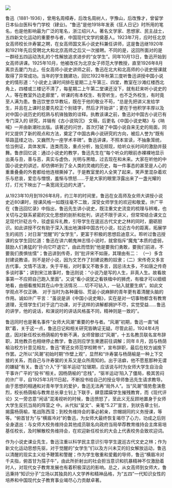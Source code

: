 ![](https://s2.loli.net/2022/08/12/LSOTeMRkIK5bliU.jpg)

鲁迅（1881-1936），曾用名周樟寿，后改名周树人，字豫山，后改豫才，曾留学日本仙台医科专门学校（肄业)。“鲁迅”是他1918年发表《狂人日记》时所用的笔名，也是他影响最为广泛的笔名，浙江绍兴人。著名文学家、思想家、民主战士，五四新文化运动的重要参与者，中国现代文学的奠基人。1923年7月，应时任北京女高师校长许寿裳之聘，在女高师国文系小说史科兼任讲师，这是鲁迅继1920年和1921年先后受聘北大和北京高师之后又一次接聘。不同的是，这回所面对的是一群经五四运动洗礼的个性解放追求进步的“女学生”。同年10月13日，鲁迅开始到女高师讲课。1925年10月，他被改任为北京女子师范大学教授，直至1926年8月离京去厦门为止。任女高师小说史讲师之前，鲁迅在北大和北高师的小说史授课就取得了异常成功。当年的学生魏建功，回忆1922年秋第三度听鲁迅讲授中国小说史的情形道：“小说史上课时间排在星期二上午第三、四堂，教室在沙滩红楼西北角上，四楼或三楼记不清了，每星期二上午第二堂课还没下，就有赶来听小说史的人，等在教室外边走廊里”，听课的有本校生、有旁听生，也不乏外校生，有时竟至人满为患。鲁迅饮誉京华教坛，既在于他的敬业不苟，“总是先把讲义发给学生，并且在上课时总要先校正个别错字，然后才开始讲”；更在于他积学丰厚以及对中国小说历史的稔熟与机锋独致的诠释。执教该课之前，鲁迅对中国古小说已有专门深入的 研究，并辑有《古小说钩沉》 文稿，后更名《中国小说史略》与《呐喊》一并由新潮社出版。该著述的问世，首次打破了中国小说自来无史的局面，同时又提供了新的观点和方法，奠定了中国古典小说研究的方向，被后人誉为“既有筚路蓝缕之功，又巍然为一座学术丰碑”。鲁迅讲课，不照本宣读，不抽象笼统，恰当例证，具体发挥，连类而及，重点分析，独见频现，给听众长时间的激励并鼓舞。鲁彦回忆说：通过小说史的教学，鲁迅先生在“每个听众的眼前赤裸裸地显示出美与丑，善与恶，真实与虚伪，光明与黑暗，过去现在和未来。大家在听他的中国小说史的讲述，却仿佛听到了全人类的灵魂的历史，每一件事态的甚至是人心的重重叠叠的外套都给他连根撕掉了。于是教室里的人全笑了起来，笑声里混杂着欢乐与悲哀，爱恋与憎恨，羞惭与愤怒……于是大家的眼里浮露出来了一盏光耀的灯，灯光下映出了一条宽阔无边的大道”。

从1923年10月到1926年8月，约三年的时间里，鲁迅在女高师及女师大讲授小说史近80课时，授课风格一如既往毫不二致，深受女师学生的欢迎和敬爱。许广平在《鲁迅回忆录》中指出，鲁迅先生讲小说史，既注重文史流变的梳理与辨难，也关切与之联系紧密的文化思想的剖析和批判，讲述不限于讲义，但常常结合课文立足现代针砭古今，驳虚妄斥礼教，引导学生在逡巡古代文史之林的同时，磨砺胆识。如此讲授不仅有助于深入浅出地演绎中国古代小说，拉近古今的距离，拓展学生的阅历；对日渐“觉醒”的“女学生”，更富于积极的思想启迪意义。聆听过鲁迅授课的女学生回忆道：鲁迅在讲六朝鬼神志怪小说时，就曾指斥“魔鬼”本质的虚弱，鼓励人们勇猛的“扑向它吓退它”，由此而悟到“他是要我们勇敢，要我们前进，不要我们畏惧怯懦”；鲁迅讲到传奇，则“批评宋不如唐，其理由有二： （一）多含封建说教语，则不是好小说，因为文艺作了封建说教的奴隶；（二）宋传奇又多言古代事，文情不活泼，失于平板，对时事又不敢多言，因忌讳太多，不如唐之传奇多谈时事”；讲到宋江故事时，鲁迅则说：“小说乃是写的人生，非真人生。故看故事第一不应把自己跑入里面”。又说“看小说犹之看铁楹中的狮虎，有楹才可以细细地看，由细看推知其在山中生活情况……切不可钻入，一钻入就要生病”。如此文学观点不仅正确． 对于当时为各种庸俗、荒诞小说麻醉的青年更有着清醒头脑的作用。诚如许广平言：“虽说是讲《中国小说史略》，实在是对一切事物都含有教育道理，无怪学生们对于这门功课，对于这样的讲解都拥护不尽，实觉受益……鲁迅的讲学，他的说话，和演说时的讲话风格虽不同，精神则是一致的”。

鲁迅同时也是著名事件“女师大风潮”重要的参与者。“风潮”初期，鲁迅一直“缄默”着，关于这一点，鲁迅日记和相关研究皆确证无疑。尽管此前，1924年4月底，因对新任校长杨荫榆的专断不满，女师曾酿过“风潮”，十五名教员联名宣布辞职，其他教员也相继停止教学，鲁迅则应学生柬邀前往调解；同年８月，因与杨荫榆治校方针意见相左，鲁迅“寄还女师范学校聘书”，宣布辞职，最后在校方诚挽下作罢。之所以“风潮”初始时期“作壁上观”，显然和“许寿裳与杨荫榆是一种上下交接的关系，而自己与许寿裳的关系又是众所周知的。出于洁癖，他不愿惹那种无谓的嫌疑”有关。鲁迅“介入”于“驱羊运动”拉锯期，应该说与时为女师大学生自治会干事许广平的“投书”相关。因杨荫榆的“恋栈”，“驱羊运动’陷入了僵局，极其苦闷的许广平，自1925年3月11日起，不断投书给自己的授业导师鲁迅先生请求教导。由于思想的相通和对青年学生的爱护，鲁迅无法再“局外人”。当“风潮”情势愈演愈烈，校长杨荫榆与教育总长章士钊上下联手，肆意蹂躏学生摧残教育，而《现代评论》又一旁恣意“闲话”混淆视听的时候，鲁迅愤怒了，至此义无反顾地置身于女师大学生反抗当局的阵营之 中。从代拟“呈文”、亲笔“5.27”宣言，到状告章士钊，揭露杨荫榆，笔战陈西滢；到校务维持会的事必躬亲，宗帽胡同的义务授课，等等。“俯首甘为”与“横眉冷对”的鲁迅，为女师大最终恢复竭尽了心力，功成之后则全身退出：与女师大校务维持会其他成员联名向政府当局举荐教育维持会主席易培基任校长，及时解散校务维持会，在欢迎新任校长的大会上代表校务会致欢迎词。

作为小说史课业先生，鲁迅注重以科学民主意识引导学生逡巡古代文史之林；作为新文化运动思想先驱，对于觉醒的“女学生”们以及方兴未艾的妇女解放运动，鲁迅以清醒的现实主义给予鞭策和警醒；作为学生敬重和爱戴的导师，鲁迅“横眉冷对千夫指，俯首甘为孺子牛”，由此所折射出的社会担当意识和抗暴精神不仅激励着时人，对现代女子教育发展也有着积极深远的影响。总之，从女高师到女师大，鲁迅秉持“知识分子”立场以其独具的人文学养和精神品格，为“五四”一代知识女性的培养和中国现代女子教育事业竭尽心力贡献卓著。